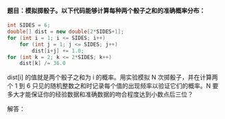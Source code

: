 #### 题目：模拟掷骰子。以下代码能够计算每种两个骰子之和的准确概率分布：

``` java
int SIDES = 6;
double[] dist = new double[2*SIDES+1];
for (int i = 1; i <= SIDES; i++)
	for (int j = 1; j <= SIDES; j++)
		dist[i+j] += 1.0;
for (int k = 2; k <= 2*SIDES; k++)
	dist[k] /= 36.0
```
dist[i] 的值就是两个骰子之和为 i 的概率。用实验模拟 N 次掷骰子，并在计算两个 1 到 6 只见的随机整数之和时记录每个值的出现频率以验证它们的概率。N 要多大才能保证你的经验数据和准确数据的吻合程度达到小数点后三位？



解答：